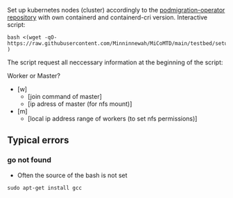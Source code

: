 Set up kubernetes nodes (cluster) accordingly to the [podmigration-operator repository](https://github.com/SSU-DCN/podmigration-operator) with own containerd and containerd-cri version. Interactive script:
```
bash <(wget -qO- https://raw.githubusercontent.com/Minninnewah/MiCoMTD/main/testbed/setup_environment_complete.sh )
```

The script request all neccessary information at the beginning of the script:

Worker or Master?<br />
* [w]<br />
  * [join command of master]<br />
  * [ip adress of master (for nfs mount)]<br />
* [m]<br />
  * [local ip address range of workers (to set nfs permissions)]<br />



## Typical errors
### go not found
- Often the source of the bash is not set
```
sudo apt-get install gcc
```
